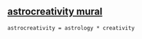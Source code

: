 ## [astrocreativity mural](https://webmural.com/astrocreativity)

```
astrocreativity = astrology * creativity
```
